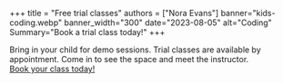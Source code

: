+++
title = "Free trial classes"
authors = ["Nora Evans"]
banner="kids-coding.webp"
banner_width="300"
date="2023-08-05"
alt="Coding"
Summary="Book a trial class today!"
+++

<div class="container">
    <div class="row">
        <div class="col">
            Bring in your child for demo sessions. Trial classes are available by appointment. Come in to see the space and meet the instructor.
        </div>
    <div class="row text-center p-2 m-2 b-2">
        <div class="col">
            <a href="https://trialcodingclasses.youcanbook.me/" 
                class="btn btn-contact-us-small">Book your class today!</a> 
        </div>
    </div>
</div>


